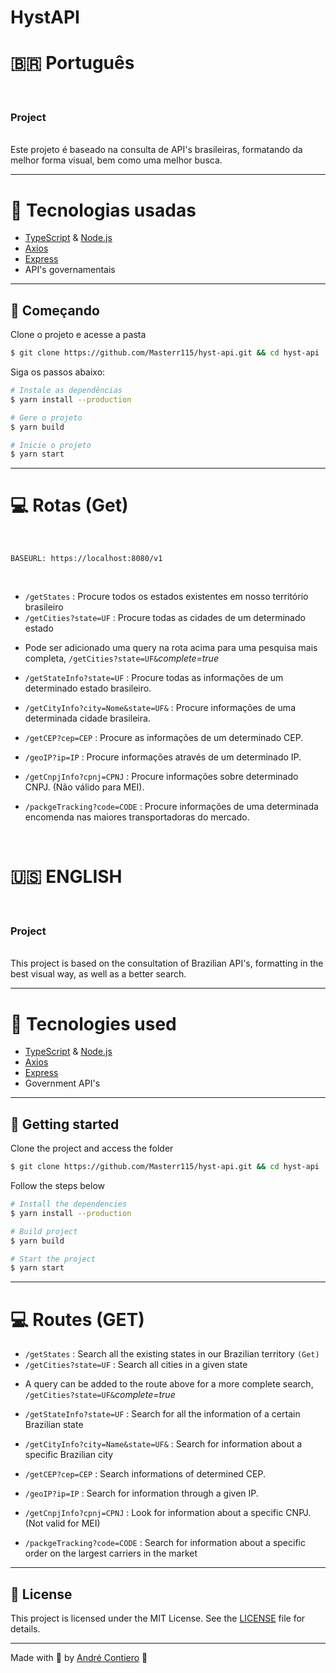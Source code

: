 # HystAPI

# 🇧🇷 Português

<br>

### Project

<br>
Este projeto é baseado na consulta de API's brasileiras, formatando da melhor forma visual, bem como uma melhor busca.

---

# 🧪 Tecnologias usadas

- [TypeScript](https://www.typescriptlang.org) & [Node.js](https://nodejs.org/en/)
- [Axios](https://github.com/axios/axios)
- [Express](https://expressjs.com/pt-br/)
- API's governamentais

---

## 🚀 Começando

Clone o projeto e acesse a pasta

```bash
$ git clone https://github.com/Masterr115/hyst-api.git && cd hyst-api
```

Siga os passos abaixo:

```bash
# Instale as dependências
$ yarn install --production

# Gere o projeto
$ yarn build

# Inicie o projeto
$ yarn start
```

---

# 💻 Rotas (Get)

<br>

```
BASEURL: https://localhost:8080/v1
```

<br>

- `/getStates` : Procure todos os estados existentes em nosso território brasileiro
- `/getCities?state=UF` : Procure todas as cidades de um determinado estado

* Pode ser adicionado uma query na rota acima para uma pesquisa mais completa, `/getCities?state=UF&`_complete=true_

- `/getStateInfo?state=UF` : Procure todas as informações de um determinado estado brasileiro.
- `/getCityInfo?city=Nome&state=UF&` : Procure informações de uma determinada cidade brasileira.
- `/getCEP?cep=CEP` : Procure as informações de um determinado CEP.
- `/geoIP?ip=IP` : Procure informações através de um determinado IP.

- `/getCnpjInfo?cpnj=CPNJ` : Procure informações sobre determinado CNPJ. (Não válido para MEI).

- `/packgeTracking?code=CODE` : Procure informações de uma determinada encomenda nas maiores transportadoras do mercado.

<br>

# 🇺🇸 ENGLISH

<br>

### Project

<br>
This project is based on the consultation of Brazilian API's, formatting in the best visual way, as well as a better search.

---

# 🧪 Tecnologies used

- [TypeScript](https://www.typescriptlang.org) & [Node.js](https://nodejs.org/en/)
- [Axios](https://github.com/axios/axios)
- [Express](https://expressjs.com/pt-br/)
- Government API's

---

## 🚀 Getting started

Clone the project and access the folder

```bash
$ git clone https://github.com/Masterr115/hyst-api.git && cd hyst-api
```

Follow the steps below

```bash
# Install the dependencies
$ yarn install --production

# Build project
$ yarn build

# Start the project
$ yarn start
```

---

# 💻 Routes (GET)

- `/getStates` : Search all the existing states in our Brazilian territory `(Get)`
- `/getCities?state=UF` : Search all cities in a given state

* A query can be added to the route above for a more complete search, `/getCities?state=UF&`_complete=true_

- `/getStateInfo?state=UF` : Search for all the information of a certain Brazilian state
- `/getCityInfo?city=Name&state=UF&` : Search for information about a specific Brazilian city
- `/getCEP?cep=CEP` : Search informations of determined CEP.
- `/geoIP?ip=IP` : Search for information through a given IP.

- `/getCnpjInfo?cpnj=CPNJ` : Look for information about a specific CNPJ. (Not valid for MEI)

- `/packgeTracking?code=CODE` : Search for information about a specific order on the largest carriers in the market

---

## 📝 License

This project is licensed under the MIT License. See the [LICENSE](LICENSE.md) file for details.

---

Made with 💜 by [André Contiero](https://github.com/Masterr115) 👋
